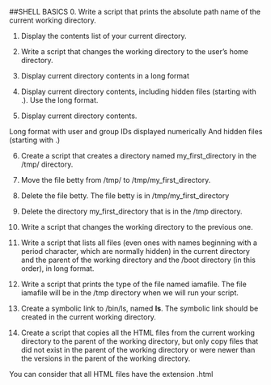 ##SHELL BASICS
0. Write a script that prints the absolute path name of the current working directory.

1. Display the contents list of your current directory.

2. Write a script that changes the working directory to the user’s home directory.

3. Display current directory contents in a long format

4. Display current directory contents, including hidden files (starting with .). Use the long format.

5. Display current directory contents.

Long format
with user and group IDs displayed numerically
And hidden files (starting with .)	

6. Create a script that creates a directory named my_first_directory in the /tmp/ directory.

7. Move the file betty from /tmp/ to /tmp/my_first_directory.

8. Delete the file betty.
The file betty is in /tmp/my_first_directory

9. Delete the directory my_first_directory that is in the /tmp directory.

10. Write a script that changes the working directory to the previous one.

11. Write a script that lists all files (even ones with names beginning with a period character, which are normally hidden) in the current directory and the parent of the working directory and the /boot directory (in this order), in long format.

12. Write a script that prints the type of the file named iamafile. The file iamafile will be in the /tmp directory when we will run your script.

13. Create a symbolic link to /bin/ls, named __ls__. The symbolic link should be created in the current working directory.

14. Create a script that copies all the HTML files from the current working directory to the parent of the working directory, but only copy files that did not exist in the parent of the working directory or were newer than the versions in the parent of the working directory.

You can consider that all HTML files have the extension .html
